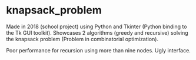 # knapsack_problem
Made in 2018 (school project) using Python and Tkinter (Python binding to the Tk GUI toolkit).
Showcases 2 algorithms (greedy and recursive) solving the knapsack problem (Problem in combinatorial optimization).

Poor performance for recursion using more than nine nodes.
Ugly interface.
